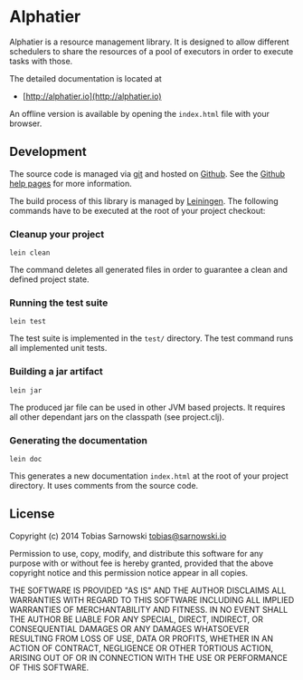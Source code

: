 # Alphatier

Alphatier is a resource management library. It is designed to allow different schedulers to
share the resources of a pool of executors in order to execute tasks with those.

The detailed documentation is located at

* [http://alphatier.io](http://alphatier.io)

An offline version is available by opening the `index.html` file with your browser.

## Development

The source code is managed via [git](http://www.git-scm.com/) and hosted on
[Github](https://github.com/sarnowski/alphatier). See the
[Github help pages](https://help.github.com/articles/working-with-repositories) for more
information.

The build process of this library is managed by [Leiningen](http://leiningen.org/). The
following commands have to be executed at the root of your project checkout:

### Cleanup your project

    lein clean

The command deletes all generated files in order to guarantee a clean and defined project
state.

### Running the test suite

    lein test

The test suite is implemented in the `test/` directory. The test command runs all implemented
unit tests.

### Building a jar artifact

    lein jar

The produced jar file can be used in other JVM based projects. It requires all other dependant
jars on the classpath (see project.clj).

### Generating the documentation

    lein doc

This generates a new documentation `index.html` at the root of your project directory. It uses
comments from the source code.

## License

Copyright (c) 2014 Tobias Sarnowski <tobias@sarnowski.io>

Permission to use, copy, modify, and distribute this software for any
purpose with or without fee is hereby granted, provided that the above
copyright notice and this permission notice appear in all copies.

THE SOFTWARE IS PROVIDED "AS IS" AND THE AUTHOR DISCLAIMS ALL WARRANTIES
WITH REGARD TO THIS SOFTWARE INCLUDING ALL IMPLIED WARRANTIES OF
MERCHANTABILITY AND FITNESS. IN NO EVENT SHALL THE AUTHOR BE LIABLE FOR
ANY SPECIAL, DIRECT, INDIRECT, OR CONSEQUENTIAL DAMAGES OR ANY DAMAGES
WHATSOEVER RESULTING FROM LOSS OF USE, DATA OR PROFITS, WHETHER IN AN
ACTION OF CONTRACT, NEGLIGENCE OR OTHER TORTIOUS ACTION, ARISING OUT OF
OR IN CONNECTION WITH THE USE OR PERFORMANCE OF THIS SOFTWARE.